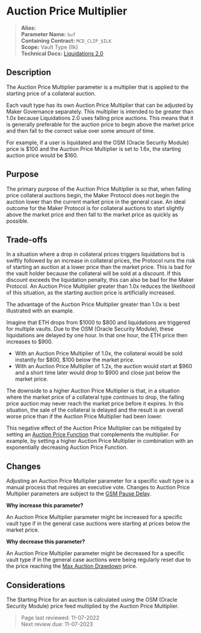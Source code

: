 # Auction Price Multiplier

>**Alias:**  
>**Parameter Name:** `buf`  
>**Containing Contract:** `MCD_CLIP_$ILK`  
>**Scope:** Vault Type (Ilk)  
>**Technical Docs:** [Liquidations 2.0](https://docs.makerdao.com/smart-contract-modules/dog-and-clipper-detailed-documentation)  


## Description

The Auction Price Multiplier parameter is a multiplier that is applied to the starting price of a collateral auction.

Each vault type has its own Auction Price Multiplier that can be adjusted by Maker Governance separately. This multiplier is intended to be greater than 1.0x because Liquidations 2.0 uses falling price auctions. This means that it is generally preferable for the auction price to begin above the market price and then fall to the correct value over some amount of time.

For example, if a user is liquidated and the OSM (Oracle Security Module) price is $100 and the Auction Price Multiplier is set to 1.6x, the starting auction price would be $160.

## Purpose

The primary purpose of the Auction Price Multiplier is so that, when falling price collateral auctions begin, the Maker Protocol does not begin the auction lower than the current market price in the general case. An ideal outcome for the Maker Protocol is for collateral auctions to start slightly above the market price and then fall to the market price as quickly as possible.

## Trade-offs

In a situation where a drop in collateral prices triggers liquidations but is swiftly followed by an increase in collateral prices, the Protocol runs the risk of starting an auction at a lower price than the market price. This is bad for the vault holder because the collateral will be sold at a discount. If this discount exceeds the liquidation penalty, this can also be bad for the Maker Protocol. An Auction Price Multiplier greater than 1.0x reduces the likelihood of this situation, as the starting auction price is artificially increased.

The advantage of the Auction Price Multiplier greater than 1.0x is best illustrated with an example.

Imagine that ETH drops from $1000 to $800 and liquidations are triggered for multiple vaults. Due to the OSM (Oracle Security Module), these liquidations are delayed by one hour. In that one hour, the ETH price then increases to $900.

* With an Auction Price Multiplier of 1.0x, the collateral would be sold instantly for $800, $100 below the market price.
* With an Auction Price Multiplier of 1.2x, the auction would start at $960 and a short time later would drop to $900 and close just below the market price.

The downside to a higher Auction Price Multiplier is that, in a situation where the market price of a collateral type _continues_ to drop, the falling price auction may never reach the market price before it expires. In this situation, the sale of the collateral is delayed and the result is an overall worse price than if the Auction Price Multiplier had been lower.

This negative effect of the Auction Price Multiplier can be mitigated by setting an [Auction Price Function](param-auction-price-function.md) that complements the multiplier. For example, by setting a higher Auction Price Multiplier in combination with an exponentially decreasing Auction Price Function.

## Changes

Adjusting an Auction Price Multiplier parameter for a specific vault type is a manual process that requires an executive vote. Changes to Auction Price Multiplier parameters are subject to the [GSM Pause Delay](param-gsm-pause-delay.md).

**Why increase this parameter?**

An Auction Price Multiplier parameter might be increased for a specific vault type if in the general case auctions were starting at prices below the market price.

**Why decrease this parameter?**

An Auction Price Multiplier parameter might be decreased for a specific vault type if in the general case auctions were being regularly reset due to the price reaching the [Max Auction Drawdown](max-auction-drawdown.md) price.

## Considerations

The Starting Price for an auction is calculated using the OSM (Oracle Security Module) price feed multiplied by the Auction Price Multiplier.

>Page last reviewed: 11-07-2022  
>Next review due: 11-07-2023  
